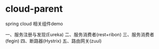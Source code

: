 # cloud-parent
spring cloud 相关组件demo

一、服务注册与发现(Eureka)
二、服务消费者(rest+ribon)
三、服务消费者(fegin)
四、断路器(Hystrix)
五、路由网关(zuul)

